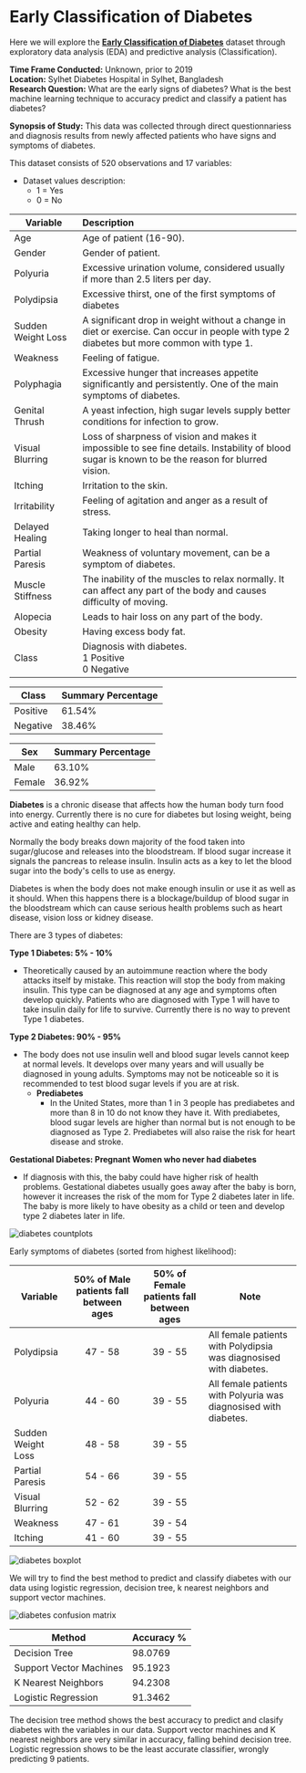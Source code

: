# Early Classification of Diabetes

Here we will explore the  [**Early Classification of Diabetes**](https://www.kaggle.com/datasets/andrewmvd/early-diabetes-classification/data) dataset through exploratory data analysis (EDA) and predictive analysis (Classification).

**Time Frame Conducted:** Unknown, prior to 2019  
**Location:** Sylhet Diabetes Hospital in Sylhet, Bangladesh  
**Research Question:** What are the early signs of diabetes? What is the best machine learning technique to accuracy predict and classify a patient has diabetes?

**Synopsis of Study:** This data was collected through direct questionnariess and diagnosis results from newly affected patients who have signs and symptoms of diabetes.

This dataset consists of 520 observations and 17 variables:
- Dataset values description:
  - 1 = Yes
  - 0 = No

Variable|Description
-|:---
Age|Age of patient (16-90).
Gender|Gender of patient.
Polyuria|Excessive urination volume, considered usually if more than 2.5 liters per day.
Polydipsia|Excessive thirst, one of the first symptoms of diabetes
Sudden Weight Loss|A significant drop in weight without a change in diet or exercise. Can occur in people with type 2 diabetes but more common with type 1.
Weakness|Feeling of fatigue.
Polyphagia|Excessive hunger that increases appetite significantly and persistently. One of the main symptoms of diabetes.
Genital Thrush|A yeast infection, high sugar levels supply better conditions for infection to grow.
Visual Blurring|Loss of sharpness of vision and makes it impossible to see fine details. Instability of blood sugar is known to be the reason for blurred vision.
Itching|Irritation to the skin.
Irritability|Feeling of agitation and anger as a result of stress.
Delayed Healing|Taking longer to heal than normal.
Partial Paresis|Weakness of voluntary movement, can be a symptom of diabetes.
Muscle Stiffness|The inability of the muscles to relax normally. It can affect any part of the body and causes difficulty of moving.
Alopecia|Leads to hair loss on any part of the body.
Obesity|Having excess body fat.
Class|Diagnosis with diabetes. <br>1 Positive <br>0 Negative

**Class**|**Summary Percentage**
-|-
Positive|61.54%
Negative|38.46%

**Sex**|**Summary Percentage**
-|-
Male|63.10%
Female|36.92%

**Diabetes** is a chronic disease that affects how the human body turn food into energy. Currently there is no cure for diabetes but losing weight, being active and eating healthy can help.

Normally the body breaks down majority of the food taken into sugar/glucose and releases into the bloodstream. If blood sugar increase it signals the pancreas to release insulin. Insulin acts as a key to let the blood sugar into the body's cells to use as energy.

Diabetes is when the body does not make enough insulin or use it as well as it should. When this happens there is a blockage/buildup of blood sugar in the bloodstream which can cause serious health problems such as heart disease, vision loss or kidney disease.

There are 3 types of diabetes:

**Type 1 Diabetes: 5% - 10%**
- Theoretically caused by an autoimmune reaction where the body attacks itself by mistake. This reaction will stop the body from making insulin. This type can be diagnosed at any age and symptoms often develop quickly. Patients who are diagnosed with Type 1 will have to take insulin daily for life to survive. Currently there is no way to prevent Type 1 diabetes.

**Type 2 Diabetes: 90% - 95%**
- The body does not use insulin well and blood sugar levels cannot keep at normal levels. It develops over many years and will usually be diagnosed in young adults. Symptoms may not be noticeable so it is recommended to test blood sugar levels if you are at risk.
  - **Prediabetes**
    - In the United States, more than 1 in 3 people has prediabetes and more than 8 in 10 do not know they have it. With prediabetes, blood sugar levels are higher than normal but is not enough to be diagnosed as Type 2. Prediabetes will also raise the risk for heart disease and stroke.

**Gestational Diabetes: Pregnant Women who never had diabetes**
- If diagnosis with this, the baby could have higher risk of health problems. Gestational diabetes usually goes away after the baby is born, however it increases the risk of the mom for Type 2 diabetes later in life. The baby is more likely to have obesity as a child or teen and develop type 2 diabetes later in life.

![diabetes countplots](https://github.com/heiditm/heiditm.github.io/assets/56846204/865ace74-b5dd-4f38-9f64-d947d6f3191d)

Early symptoms of diabetes (sorted from highest likelihood):

Variable|50% of Male patients fall between ages|50% of Female patients fall between ages|Note
-|:-:|:-:|-
Polydipsia|47 - 58|39 - 55|All female patients with Polydipsia was diagnosised with diabetes.
Polyuria|44 - 60|39 - 55|All female patients with Polyuria was diagnosised with diabetes.
Sudden Weight Loss|48 - 58|39 - 55
Partial Paresis|54 - 66|39 - 55
Visual Blurring|52 - 62|39 - 55
Weakness|47 - 61|39 - 54
Itching|41 - 60|39 - 55

![diabetes boxplot](https://github.com/heiditm/heiditm.github.io/assets/56846204/252d6aa8-5b2f-4b89-a15a-65a496fe12f4)

We will try to find the best method to predict and classify diabetes with our data using logistic regression, decision tree, k nearest neighbors and support vector machines.

![diabetes confusion matrix](https://github.com/heiditm/heiditm.github.io/assets/56846204/a90db023-4962-4d2c-af8c-4f51fba5b11d)

Method|Accuracy %
-|-
Decision Tree|	98.0769
Support Vector Machines|	95.1923
K Nearest Neighbors|	94.2308
Logistic Regression|	91.3462

The decision tree method shows the best accuracy to predict and clasify diabetes with the variables in our data. Support vector machines and K nearest neighbors are very similar in accuracy, falling behind decision tree. Logistic regression shows to be the least accurate classifier, wrongly predicting 9 patients.


<!--
**Insights:**
- Survival rates starts to show significant increase after 4+ years
- Age is unlikely a potential factor although patients over the age of 73 show to have less than a 45% survival rate
- The presence of an ulceration shows to have 50% survival rate
- The absence of an ulceration shows to have around an 85% survival rate
- Survival rates are about 80% for Young Adults and Middle Aged patients while around 60% in Children and Seniors patients
- Male survival rate is about 60%
- Female survival rate is over 75%
- Larger thicknesses show a higher probability of a presence of an ulceration
- Thicknesses larger than 3.54mm have about an average survival rate of 44%

### Takeaways | Answer to Research Question shows:
Yes, both thickness and presence of a ulcerated tumor increases the chance of death from malignant melanoma.

- Females are twice as likely to survive than males
- The first 4 years are the most crucial (majority of deaths occur between 2 - 4.5 years with an average of 3.5 years)
- Essentially it becomes more crucial with age
- Factors that **worsen chances of survival** are:
  - Larger thicknesses (over 3.54mm have about an average survival rate of 44%)
  - The presence of an ulceration (survival rates drop to 50/50, regardless of sex)
    - **Note:** Larger thicknesses shows a higher probability in the formation of an ulceration-->
